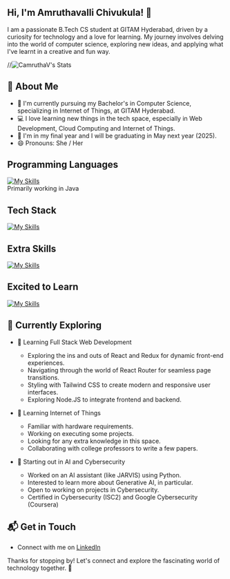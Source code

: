 ## Hi, I'm Amruthavalli Chivukula! 👋

I am a passionate B.Tech CS student at GITAM Hyderabad, driven by a curiosity for technology and a love for learning. My journey involves delving into the world of computer science, exploring new ideas, and applying what I've learnt in a creative and fun way.

//![CamruthaV's Stats](https://github-readme-stats.vercel.app/api?username=CamruthaV&theme=vue-dark&show_icons=true&hide_border=true&count_private=true)

## 🚀 About Me

- 🔭 I'm currently pursuing my Bachelor's in Computer Science, specializing in Internet of Things, at GITAM Hyderabad.
- 💻 I love learning new things in the tech space, especially in Web Development, Cloud Computing and Internet of Things.
- 📅 I'm in my final year and I will be graduating in May next year (2025).
- 😄 Pronouns: She / Her

## Programming Languages
[![My Skills](https://skillicons.dev/icons?i=c,python,java)](https://github.com/CamruthaV) <br>
Primarily working in Java

## Tech Stack
[![My Skills](https://skillicons.dev/icons?i=html,css,js,react,nodejs,bootstrap)](https://github.com/CamruthaV)

## Extra Skills
[![My Skills](https://skillicons.dev/icons?i=arduino,powershell,sqlite,ubuntu,vscode)](https://github.com/CamruthaV)

## Excited to Learn
[![My Skills](https://skillicons.dev/icons?i=aws,azure,figma,gcp,kali,linux,mongodb,ps,pr,tailwind)](https://github.com/CamruthaV)

## 🌱 Currently Exploring

- 🚀 Learning Full Stack Web Development
  - Exploring the ins and outs of React and Redux for dynamic front-end experiences.
  - Navigating through the world of React Router for seamless page transitions.
  - Styling with Tailwind CSS to create modern and responsive user interfaces.
  - Exploring Node.JS to integrate frontend and backend.
 
- 🌱 Learning Internet of Things
  - Familiar with hardware requirements.
  - Working on executing some projects.
  - Looking for any extra knowledge in this space.
  - Collaborating with college professors to write a few papers.
 
- 🔭 Starting out in AI and Cybersecurity
  - Worked on an AI assistant (like JARVIS) using Python.
  - Interested to learn more about Generative AI, in particular.
  - Open to working on projects in Cybersecurity. 
  - Certified in Cybersecurity (ISC2) and Google Cybersecurity (Coursera)

## 📬 Get in Touch

- Connect with me on [LinkedIn](https://linkedin.com/in/amruthavalli-chivukula)

Thanks for stopping by! Let's connect and explore the fascinating world of technology together. 🚀



<!--
**CamruthaV/CamruthaV** is a ✨ _special_ ✨ repository because its `README.md` (this file) appears on your GitHub profile.

Here are some ideas to get you started:

- 🔭 I’m currently working on ...
- 🌱 I’m currently learning ...
- 👯 I’m looking to collaborate on ...
- 🤔 I’m looking for help with ...
- 💬 Ask me about ...
- 📫 How to reach me: ...
- 😄 Pronouns: ...
- ⚡ Fun fact: ...
-->
